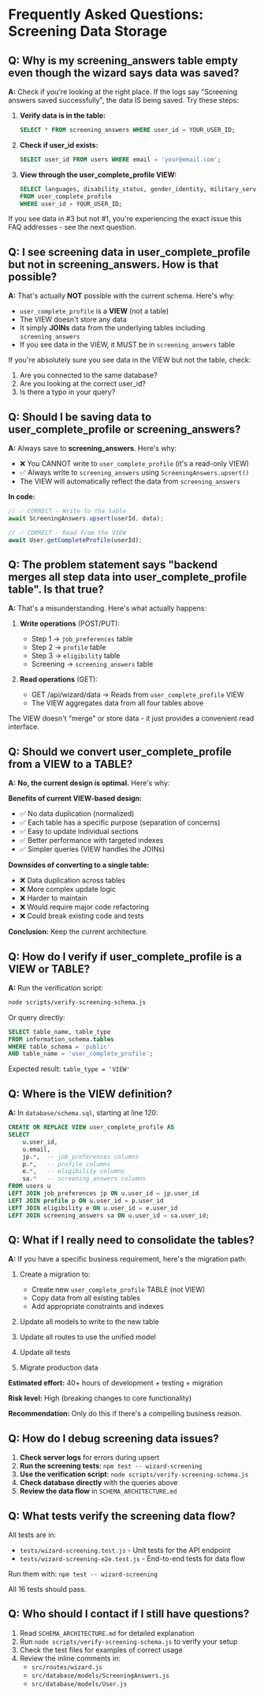 # Frequently Asked Questions: Screening Data Storage

## Q: Why is my screening_answers table empty even though the wizard says data was saved?

**A:** Check if you're looking at the right place. If the logs say "Screening answers saved successfully", the data IS being saved. Try these steps:

1. **Verify data is in the table:**
   ```sql
   SELECT * FROM screening_answers WHERE user_id = YOUR_USER_ID;
   ```

2. **Check if user_id exists:**
   ```sql
   SELECT user_id FROM users WHERE email = 'your@email.com';
   ```

3. **View through the user_complete_profile VIEW:**
   ```sql
   SELECT languages, disability_status, gender_identity, military_service 
   FROM user_complete_profile 
   WHERE user_id = YOUR_USER_ID;
   ```

If you see data in #3 but not #1, you're experiencing the exact issue this FAQ addresses - see the next question.

## Q: I see screening data in user_complete_profile but not in screening_answers. How is that possible?

**A:** That's actually **NOT** possible with the current schema. Here's why:

- `user_complete_profile` is a **VIEW** (not a table)
- The VIEW doesn't store any data
- It simply **JOINs** data from the underlying tables including `screening_answers`
- If you see data in the VIEW, it MUST be in `screening_answers` table

If you're absolutely sure you see data in the VIEW but not the table, check:
1. Are you connected to the same database?
2. Are you looking at the correct user_id?
3. Is there a typo in your query?

## Q: Should I be saving data to user_complete_profile or screening_answers?

**A:** Always save to **screening_answers**. Here's why:

- ❌ You CANNOT write to `user_complete_profile` (it's a read-only VIEW)
- ✅ Always write to `screening_answers` using `ScreeningAnswers.upsert()`
- The VIEW will automatically reflect the data from `screening_answers`

**In code:**
```javascript
// ✅ CORRECT - Write to the table
await ScreeningAnswers.upsert(userId, data);

// ✅ CORRECT - Read from the VIEW
await User.getCompleteProfile(userId);
```

## Q: The problem statement says "backend merges all step data into user_complete_profile table". Is that true?

**A:** That's a misunderstanding. Here's what actually happens:

1. **Write operations** (POST/PUT):
   - Step 1 → `job_preferences` table
   - Step 2 → `profile` table
   - Step 3 → `eligibility` table
   - Screening → `screening_answers` table

2. **Read operations** (GET):
   - GET /api/wizard/data → Reads from `user_complete_profile` VIEW
   - The VIEW aggregates data from all four tables above

The VIEW doesn't "merge" or store data - it just provides a convenient read interface.

## Q: Should we convert user_complete_profile from a VIEW to a TABLE?

**A:** **No, the current design is optimal.** Here's why:

**Benefits of current VIEW-based design:**
- ✅ No data duplication (normalized)
- ✅ Each table has a specific purpose (separation of concerns)
- ✅ Easy to update individual sections
- ✅ Better performance with targeted indexes
- ✅ Simpler queries (VIEW handles the JOINs)

**Downsides of converting to a single table:**
- ❌ Data duplication across tables
- ❌ More complex update logic
- ❌ Harder to maintain
- ❌ Would require major code refactoring
- ❌ Could break existing code and tests

**Conclusion:** Keep the current architecture.

## Q: How do I verify if user_complete_profile is a VIEW or TABLE?

**A:** Run the verification script:

```bash
node scripts/verify-screening-schema.js
```

Or query directly:

```sql
SELECT table_name, table_type
FROM information_schema.tables 
WHERE table_schema = 'public' 
AND table_name = 'user_complete_profile';
```

Expected result: `table_type = 'VIEW'`

## Q: Where is the VIEW definition?

**A:** In `database/schema.sql`, starting at line 120:

```sql
CREATE OR REPLACE VIEW user_complete_profile AS
SELECT
    u.user_id,
    u.email,
    jp.*,  -- job_preferences columns
    p.*,   -- profile columns
    e.*,   -- eligibility columns
    sa.*   -- screening_answers columns
FROM users u
LEFT JOIN job_preferences jp ON u.user_id = jp.user_id
LEFT JOIN profile p ON u.user_id = p.user_id
LEFT JOIN eligibility e ON u.user_id = e.user_id
LEFT JOIN screening_answers sa ON u.user_id = sa.user_id;
```

## Q: What if I really need to consolidate the tables?

**A:** If you have a specific business requirement, here's the migration path:

1. Create a migration to:
   - Create new `user_complete_profile` TABLE (not VIEW)
   - Copy data from all existing tables
   - Add appropriate constraints and indexes

2. Update all models to write to the new table

3. Update all routes to use the unified model

4. Update all tests

5. Migrate production data

**Estimated effort:** 40+ hours of development + testing + migration

**Risk level:** High (breaking changes to core functionality)

**Recommendation:** Only do this if there's a compelling business reason.

## Q: How do I debug screening data issues?

1. **Check server logs** for errors during upsert
2. **Run the screening tests**: `npm test -- wizard-screening`
3. **Use the verification script**: `node scripts/verify-screening-schema.js`
4. **Check database directly** with the queries above
5. **Review the data flow** in `SCHEMA_ARCHITECTURE.md`

## Q: What tests verify the screening data flow?

All tests are in:
- `tests/wizard-screening.test.js` - Unit tests for the API endpoint
- `tests/wizard-screening-e2e.test.js` - End-to-end tests for data flow

Run them with: `npm test -- wizard-screening`

All 16 tests should pass.

## Q: Who should I contact if I still have questions?

1. Read `SCHEMA_ARCHITECTURE.md` for detailed explanation
2. Run `node scripts/verify-screening-schema.js` to verify your setup
3. Check the test files for examples of correct usage
4. Review the inline comments in:
   - `src/routes/wizard.js`
   - `src/database/models/ScreeningAnswers.js`
   - `src/database/models/User.js`
